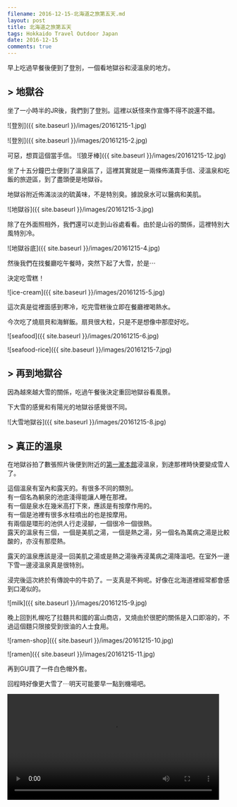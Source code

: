 ```yaml
---
filename: 2016-12-15-北海道之旅第五天.md
layout: post
title: 北海道之旅第五天
tags: Hokkaido Travel Outdoor Japan
date: 2016-12-15
comments: true
---
```

早上吃過早餐後便到了登別，一個看地獄谷和浸溫泉的地方。

## > 地獄谷

坐了一小時半的JR後，我們到了登別。這裡以妖怪來作宣傳不得不說還不錯。

![登別]({{ site.baseurl }}/images/20161215-1.jpg)

![登別]({{ site.baseurl }}/images/20161215-2.jpg)


可惡，想買這個當手信。
![狼牙棒]({{ site.baseurl }}/images/20161215-12.jpg)

坐了十五分鐘巴士便到了溫泉區了，這裡其實就是一兩條佈滿賣手信、浸溫泉和吃飯的旅遊區，到了盡頭便是地獄谷。

地獄谷附近佈滿淡淡的硫黃味，不是特別臭。據說泉水可以醫病和美肌。

![地獄谷]({{ site.baseurl }}/images/20161215-3.jpg)

除了在外面照相外，我們還可以走到山谷處看看。由於是山谷的關係，這裡特別大風特別冷。

![地獄谷底]({{ site.baseurl }}/images/20161215-4.jpg)

然後我們在找餐廳吃午餐時，突然下起了大雪，於是⋯

決定吃雪糕！

![ice-cream]({{ site.baseurl }}/images/20161215-5.jpg)

這次真是從裡面感到寒冷，吃完雪糕後立即在餐廳裡喝熱水。

今次吃了燒扇貝和海鮮飯。扇貝很大粒，只是不是想像中那麼好吃。

![seafood]({{ site.baseurl }}/images/20161215-6.jpg)

![seafood-rice]({{ site.baseurl }}/images/20161215-7.jpg)

## > 再到地獄谷

因為越來越大雪的關係，吃過午餐後決定重回地獄谷看風景。

下大雪的感覺和有陽光的地獄谷感覺很不同。

![大雪地獄谷]({{ site.baseurl }}/images/20161215-8.jpg)

## > 真正的溫泉

在地獄谷拍了數張照片後便到附近的[第一瀧本館](https://www.takimotokan.co.jp)浸溫泉，到達那裡時快要變成雪人了。

這個溫泉有室內和露天的。有很多不同的類別。  
有一個名為躺泉的池底淺得能讓人睡在那裡。  
有一個是泉水在幾米高打下來，應該是有按摩作用的。  
有一個是池裡有很多水柱噴出的也是按摩用。  
有兩個是環形的池供人行走浸腳，一個很冷一個很熱。  
露天的溫泉有三個，一個是美肌之湯，一個是熱之湯，另一個名為萬病之湯是比較酸的，亦沒有那麼熱。

露天的溫泉應該是浸一回美肌之湯或是熱之湯後再浸萬病之湯降溫吧。在室外一邊下雪一邊浸溫泉真是很特別。

浸完後這次終於有傳說中的牛奶了。一支真是不夠呢。好像在北海道裡經常都會感到口渴似的。

![milk]({{ site.baseurl }}/images/20161215-9.jpg)

晚上回到札幌吃了拉麵共和國的富山商店，叉燒由於很肥的關係是入口即溶的，不過這個麵只限接受到很油的人士食用。

![ramen-shop]({{ site.baseurl }}/images/20161215-10.jpg)

![ramen]({{ site.baseurl }}/images/20161215-11.jpg)

再到GU買了一件白色帽外套。

回程時好像更大雪了⋯明天可能要早一點到機場吧。

<video width="480" src="{{ side.baseurl }}/images/20161215-1.MOV" controls > </video>
